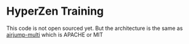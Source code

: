 # HyperZen Training

This code is not open sourced yet.
But the architecture is the same as [airjump-multi](https://github.com/thiolliere/airjump-multi) which is APACHE or MIT
